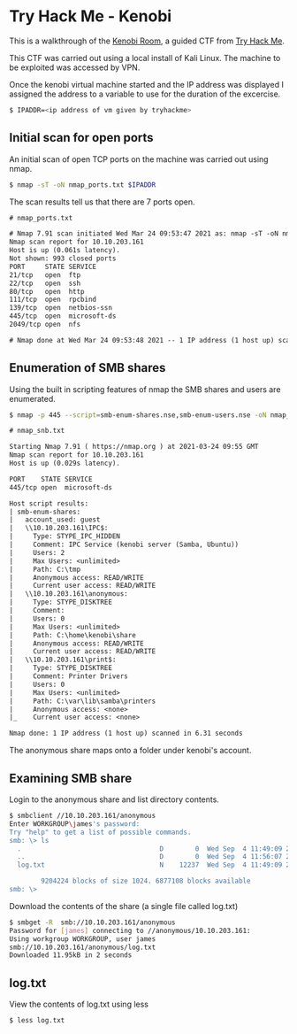 # Try Hack Me - Kenobi

This is a walkthrough of the [Kenobi Room](https://tryhackme.com/room/kenobi), a guided CTF from [Try Hack Me](https://tryhackme.com/).

This CTF was carried out using a local install of Kali Linux. The machine to be exploited was accessed by VPN.

Once the kenobi virtual machine started and the IP address was displayed I assigned the address to a variable to use for the duration of the excercise.

```bash
$ IPADDR=<ip address of vm given by tryhackme>
```
## Initial scan for open ports
An initial scan of open TCP ports on the machine was carried out using nmap.

```bash
$ nmap -sT -oN nmap_ports.txt $IPADDR
```

The scan results tell us that there are 7 ports open.

```txt
# nmap_ports.txt

# Nmap 7.91 scan initiated Wed Mar 24 09:53:47 2021 as: nmap -sT -oN nmap_ports.txt 10.10.203.161
Nmap scan report for 10.10.203.161
Host is up (0.061s latency).
Not shown: 993 closed ports
PORT     STATE SERVICE
21/tcp   open  ftp
22/tcp   open  ssh
80/tcp   open  http
111/tcp  open  rpcbind
139/tcp  open  netbios-ssn
445/tcp  open  microsoft-ds
2049/tcp open  nfs

# Nmap done at Wed Mar 24 09:53:48 2021 -- 1 IP address (1 host up) scanned in 0.91 seconds
```
## Enumeration of SMB shares
Using the built in scripting features of nmap the SMB shares and users are enumerated.

```bash
$ nmap -p 445 --script=smb-enum-shares.nse,smb-enum-users.nse -oN nmap_snb.txt $IPADDR
```

```txt
# nmap_snb.txt

Starting Nmap 7.91 ( https://nmap.org ) at 2021-03-24 09:55 GMT
Nmap scan report for 10.10.203.161
Host is up (0.029s latency).

PORT    STATE SERVICE
445/tcp open  microsoft-ds

Host script results:
| smb-enum-shares: 
|   account_used: guest
|   \\10.10.203.161\IPC$: 
|     Type: STYPE_IPC_HIDDEN
|     Comment: IPC Service (kenobi server (Samba, Ubuntu))
|     Users: 2
|     Max Users: <unlimited>
|     Path: C:\tmp
|     Anonymous access: READ/WRITE
|     Current user access: READ/WRITE
|   \\10.10.203.161\anonymous: 
|     Type: STYPE_DISKTREE
|     Comment: 
|     Users: 0
|     Max Users: <unlimited>
|     Path: C:\home\kenobi\share
|     Anonymous access: READ/WRITE
|     Current user access: READ/WRITE
|   \\10.10.203.161\print$: 
|     Type: STYPE_DISKTREE
|     Comment: Printer Drivers
|     Users: 0
|     Max Users: <unlimited>
|     Path: C:\var\lib\samba\printers
|     Anonymous access: <none>
|_    Current user access: <none>

Nmap done: 1 IP address (1 host up) scanned in 6.31 seconds
```
The anonymous share maps onto a folder under kenobi's account.

## Examining SMB share
Login to the anonymous share and list directory contents.

```bash
$ smbclient //10.10.203.161/anonymous
Enter WORKGROUP\james's password: 
Try "help" to get a list of possible commands.
smb: \> ls
  .                                   D        0  Wed Sep  4 11:49:09 2019
  ..                                  D        0  Wed Sep  4 11:56:07 2019
  log.txt                             N    12237  Wed Sep  4 11:49:09 2019

		9204224 blocks of size 1024. 6877108 blocks available
smb: \> 
```

Download the contents of the share (a single file called log.txt)

```bash
$ smbget -R  smb://10.10.203.161/anonymous                                                                                                                         1 ⨯
Password for [james] connecting to //anonymous/10.10.203.161: 
Using workgroup WORKGROUP, user james
smb://10.10.203.161/anonymous/log.txt                                                                                                                                    
Downloaded 11.95kB in 2 seconds
```

## log.txt
View the contents of log.txt using less
```bash
$ less log.txt
```
